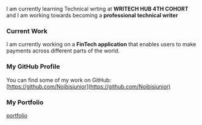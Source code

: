 I am currently learning Technical wrting at **WRITECH HUB 4TH COHORT** and I am working towards becoming a **professional technical writer**

### Current Work

I am currently working on a **FinTech application** that enables users to make payments across different parts of the world.

### My GitHub Profile 

You can find some of my work on GitHub:  
[https://github.com/Noibisjunior](https://github.com/Noibisjunior)

### My Portfolio 
[portfolio](https://super-developer-portfolio.vercel.app/)

